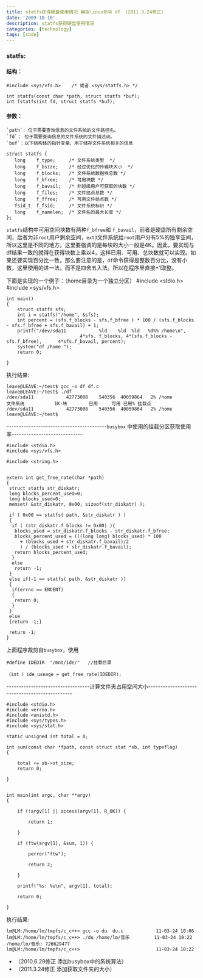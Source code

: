 ```yaml
---
title: statfs获得硬盘使用情况 模拟linux命令 df （2011.3.24修正）
date: '2009-10-10'
description: statfs获得硬盘使用情况
categories: [technology]
tags: [code]
---
```


### statfs:

#### 结构：

    #include <sys/vfs.h>    /* 或者 <sys/statfs.h> */

    int statfs(const char *path, struct statfs *buf);
    int fstatfs(int fd, struct statfs *buf);

 

#### 参数：  
    `path`: 位于需要查询信息的文件系统的文件路径名。    
    `fd`： 位于需要查询信息的文件系统的文件描述词。
    `buf`：以下结构体的指针变量，用于储存文件系统相关的信息

    struct statfs {
       long    f_type;     /* 文件系统类型  */
       long    f_bsize;    /* 经过优化的传输块大小  */
       long    f_blocks;   /* 文件系统数据块总数 */
       long    f_bfree;    /* 可用块数 */
       long    f_bavail;   /* 非超级用户可获取的块数 */
       long    f_files;    /* 文件结点总数 */
       long    f_ffree;    /* 可用文件结点数 */
       fsid_t  f_fsid;     /* 文件系统标识 */
       long    f_namelen;  /* 文件名的最大长度 */
    };

`statfs`结构中可用空间块数有两种`f_bfree`和 `f_bavail`，前者是硬盘所有剩余空间，后者为非`root`用户剩余空间，`ext3`文件系统给`root`用户分有5%的独享空间，所以这里是不同的地方。这里要强调的是每块的大小一般是4K。因此，要实现与df结果一致的就得在获得块数上乘以4，这样已用、可用、总块数就可以实现。如果还要实现百分比一致，那么要注意的是，`df`命令获得是整数百分比，没有小数，这里使用的进一法，而不是四舍五入法。所以在程序里直接+1取整。

下面是实现的一个例子：（home目录为一个独立分区）
    #include <stdio.h>
    #include <sys/vfs.h>

    int main()
    {
        struct statfs sfs;
        int i = statfs("/home", &sfs);
        int percent = (sfs.f_blocks - sfs.f_bfree ) * 100 / (sfs.f_blocks - sfs.f_bfree + sfs.f_bavail) + 1;
        printf("/dev/sda11            %ld    %ld  %ld   %d%% /home\n",
                               4*sfs. f_blocks, 4*(sfs.f_blocks - sfs.f_bfree),      4*sfs.f_bavail, percent);
        system("df /home ");
        return 0;

    }

执行结果:

    leave@LEAVE:~/test$ gcc -o df df.c
    leave@LEAVE:~/test$ ./df
    /dev/sda11            42773008    540356  40059864   2% /home
    文件系统           1K-块        已用     可用 已用% 挂载点
    /dev/sda11            42773008    540356  40059864   2% /home
    leave@LEAVE:~/test$

-----------------------------------------`busybox` 中使用的挂载分区获取使用率-----------------------------

    #include <stdio.h>
    #include <sys/vfs.h>

    #include <string.h>


    extern int get_free_rate(char *path)
    {
     struct statfs str_diskatr;
     long blocks_percent_used=0;
     long blocks_used=0;
     memset( &str_diskatr, 0x00, sizeof(str_diskatr) );

     if ( 0x00 == statfs( path, &str_diskatr ) )
     {
      if ( (str_diskatr.f_blocks != 0x00) ){
       blocks_used = str_diskatr.f_blocks - str_diskatr.f_bfree;
       blocks_percent_used = (((long long) blocks_used) * 100
         + (blocks_used + str_diskatr.f_bavail)/2
         ) / (blocks_used + str_diskatr.f_bavail);
       return blocks_percent_used;
      }
      else
       return -1;
     }
     else if(-1 == statfs( path, &str_diskatr ))
     {
      if(errno == ENOENT)
      {
       return 0;
      }
     }
     else
     {return -1;}

     return -1;
    }

上面程序裁剪自`busybox`，使用

    #define IDEDIR  "/mnt/ide/"   //挂载目录

    （int ）ide_useage = get_free_rate(IDEDIR);


----------------------------------计算文件夹占用空间大小-----------------------------------------------
 
    #include <stdio.h>
    #include <errno.h>
    #include <unistd.h>
    #include <sys/types.h>
    #include <sys/stat.h>

    static unsigned int total = 0;

    int sum(const char *fpath, const struct stat *sb, int typeflag)
    {

        total += sb->st_size;
        return 0;

    }


    int main(int argc, char **argv)
    {

        if (!argv[1] || access(argv[1], R_OK)) {

            return 1;

        }

        if (ftw(argv[1], &sum, 1)) {

            perror("ftw");

            return 2;

        }

        printf("%s: %u\n", argv[1], total);

        return 0;

    }

执行结果:

    lm@LM:/home/lm/tmpfs/c_c++> gcc -o du  du.c            11-03-24 10:06
    lm@LM:/home/lm/tmpfs/c_c++> ./du /home/lm/音乐         11-03-24 10:22
    /home/lm/音乐: 726629477
    lm@LM:/home/lm/tmpfs/c_c++>                            11-03-24 10:22


* （2010.6.29修正 添加busybox中的系统算法）
* （2011.3.24修正 添加获取文件夹的大小）
